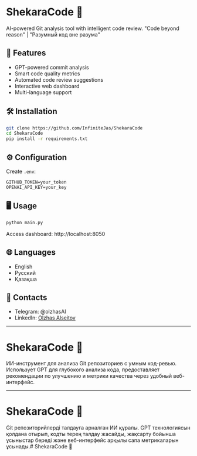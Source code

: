 # ShekaraCode 🧠

AI-powered Git analysis tool with intelligent code review. "Code beyond reason" | "Разумный код вне разума"

## 🚀 Features
- GPT-powered commit analysis
- Smart code quality metrics
- Automated code review suggestions
- Interactive web dashboard
- Multi-language support

## 🛠 Installation
```bash
git clone https://github.com/InfiniteJas/ShekaraCode
cd ShekaraCode
pip install -r requirements.txt
```

## ⚙️ Configuration
Create `.env`:
```
GITHUB_TOKEN=your_token
OPENAI_API_KEY=your_key
```

## 🖥 Usage
```python
python main.py
```
Access dashboard: http://localhost:8050

## 🌐 Languages
- English
- Русский
- Қазақша

## 📱 Contacts
- Telegram: @olzhasAl
- LinkedIn: [Olzhas Alseitov](https://www.linkedin.com/in/olzhas-alseitov/)

---

# ShekaraCode 🧠

ИИ-инструмент для анализа Git репозиториев с умным код-ревью. Использует GPT для глубокого анализа кода, предоставляет рекомендации по улучшению и метрики качества через удобный веб-интерфейс.

---

# ShekaraCode 🧠

Git репозиторийлерді талдауға арналған ИИ құралы. GPT технологиясын қолдана отырып, кодты терең талдау жасайды, жақсарту бойынша ұсыныстар береді және веб-интерфейс арқылы сапа метрикаларын ұсынады.# ShekaraCode 🧠
